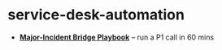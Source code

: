 # service-desk-automation
- **[Major-Incident Bridge Playbook](MI-Bridge-Playbook.md)** – run a P1 call in 60 mins
